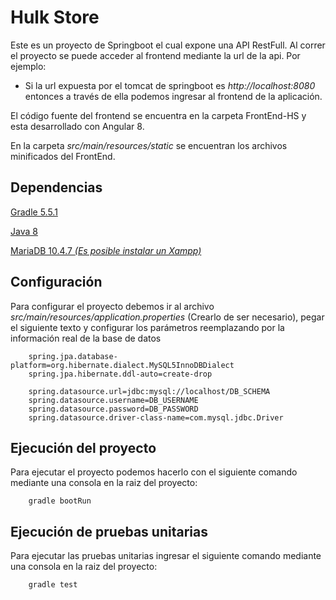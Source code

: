 # Hulk Store

Este es un proyecto de Springboot el cual expone una API RestFull.
Al correr el proyecto se puede acceder al frontend mediante la url de la api.
Por ejemplo:
 - Si la url expuesta por el tomcat de springboot es _http://localhost:8080_ entonces a través de ella podemos ingresar 
    al frontend de la aplicación.


El código fuente del frontend se encuentra en la carpeta FrontEnd-HS y esta desarrollado con Angular 8.

En la carpeta _src/main/resources/static_ se encuentran los archivos minificados del FrontEnd.

## Dependencias

   [Gradle 5.5.1](https://docs.gradle.org/5.5.1/userguide/userguide.html)    
   
   [Java 8](https://www.java.com/es/download/)
   
   [MariaDB 10.4.7 _(Es posible instalar un Xampp)_](https://downloads.mariadb.org/mariadb/10.4.7/)

## Configuración

Para configurar el proyecto debemos ir al archivo _src/main/resources/application.properties_ (Crearlo de ser necesario), 
pegar el siguiente texto y configurar los parámetros reemplazando por la información real de la base de datos

````
    spring.jpa.database-platform=org.hibernate.dialect.MySQL5InnoDBDialect
    spring.jpa.hibernate.ddl-auto=create-drop
    
    spring.datasource.url=jdbc:mysql://localhost/DB_SCHEMA
    spring.datasource.username=DB_USERNAME
    spring.datasource.password=DB_PASSWORD
    spring.datasource.driver-class-name=com.mysql.jdbc.Driver
````


## Ejecución del proyecto

Para ejecutar el proyecto podemos hacerlo con el siguiente comando mediante una consola en la raiz del proyecto:
````
    gradle bootRun
````

## Ejecución de pruebas unitarias

Para ejecutar las pruebas unitarias ingresar el siguiente comando mediante una consola en la raiz del proyecto:
````
    gradle test
````


